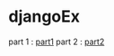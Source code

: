 # djangoEx

part 1 : [part1](https://github.com/7smd7/djangoEx/tree/master/)
part 2 : [part2](https://github.com/7smd7/djangoEx/tree/part-2/)
